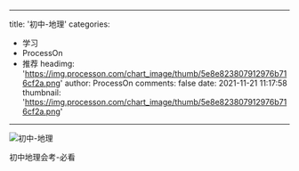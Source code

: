 
---
title: '初中-地理'
categories: 
 - 学习
 - ProcessOn
 - 推荐
headimg: 'https://img.processon.com/chart_image/thumb/5e8e823807912976b716cf2a.png'
author: ProcessOn
comments: false
date: 2021-11-21 11:17:58
thumbnail: 'https://img.processon.com/chart_image/thumb/5e8e823807912976b716cf2a.png'
---

<div>   
<img class="thumb" alt="初中-地理" src="https://img.processon.com/chart_image/thumb/5e8e823807912976b716cf2a.png" referrerpolicy="no-referrer">
<p>初中地理会考-必看</p>  
</div>
            